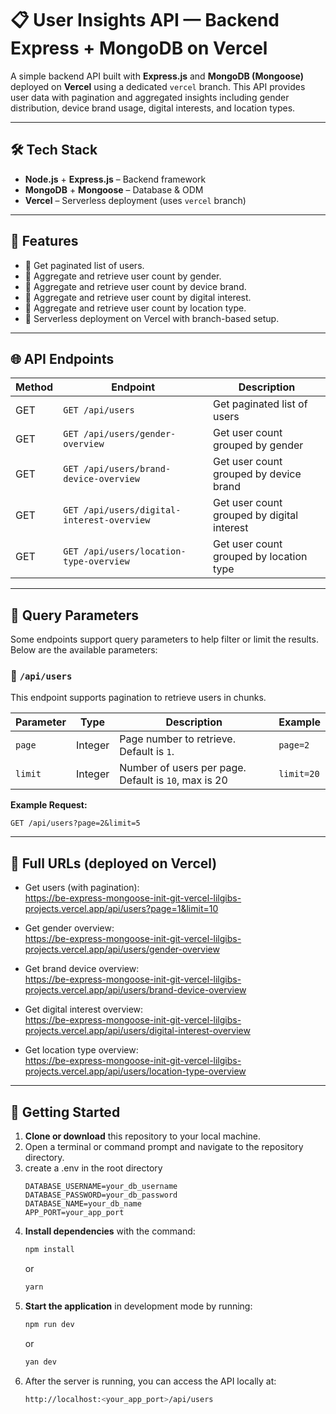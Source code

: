# 📋 User Insights API — Backend Express + MongoDB on Vercel

A simple backend API built with **Express.js** and **MongoDB (Mongoose)** deployed on **Vercel** using a dedicated `vercel` branch. This API provides user data with pagination and aggregated insights including gender distribution, device brand usage, digital interests, and location types.

---

## 🛠️ Tech Stack

- **Node.js** + **Express.js** – Backend framework
- **MongoDB** + **Mongoose** – Database & ODM
- **Vercel** – Serverless deployment (uses `vercel` branch)

---

## 🚀 Features

- 🔹 Get paginated list of users.
- 🔹 Aggregate and retrieve user count by gender.
- 🔹 Aggregate and retrieve user count by device brand.
- 🔹 Aggregate and retrieve user count by digital interest.
- 🔹 Aggregate and retrieve user count by location type.
- 🔹 Serverless deployment on Vercel with branch-based setup.

---

## 🌐 API Endpoints

| Method | Endpoint                                       | Description                                |
|--------|------------------------------------------------|--------------------------------------------|
| GET    | `GET /api/users`                               | Get paginated list of users                |
| GET    | `GET /api/users/gender-overview`               | Get user count grouped by gender           |
| GET    | `GET /api/users/brand-device-overview`         | Get user count grouped by device brand     |
| GET    | `GET /api/users/digital-interest-overview`     | Get user count grouped by digital interest |
| GET    | `GET /api/users/location-type-overview`        | Get user count grouped by location type    |

---

## 🧾 Query Parameters

Some endpoints support query parameters to help filter or limit the results. Below are the available parameters:

### 🔹 `/api/users`

This endpoint supports pagination to retrieve users in chunks.

| Parameter | Type    | Description                                          | Example     |
|-----------|---------|------------------------------------------------------|-------------|
| `page`    | Integer | Page number to retrieve. Default is `1`.             | `page=2`    |
| `limit`   | Integer | Number of users per page. Default is `10`, max is 20 | `limit=20`  |

**Example Request:**

```http
GET /api/users?page=2&limit=5
```

---

## 🔗 Full URLs (deployed on Vercel)

- Get users (with pagination):  
  <https://be-express-mongoose-init-git-vercel-lilgibs-projects.vercel.app/api/users?page=1&limit=10>

- Get gender overview:  
  <https://be-express-mongoose-init-git-vercel-lilgibs-projects.vercel.app/api/users/gender-overview>

- Get brand device overview:  
  <https://be-express-mongoose-init-git-vercel-lilgibs-projects.vercel.app/api/users/brand-device-overview>

- Get digital interest overview:  
  <https://be-express-mongoose-init-git-vercel-lilgibs-projects.vercel.app/api/users/digital-interest-overview>

- Get location type overview:  
  <https://be-express-mongoose-init-git-vercel-lilgibs-projects.vercel.app/api/users/location-type-overview>

---

## 🚀 Getting Started

1. **Clone or download** this repository to your local machine.
2. Open a terminal or command prompt and navigate to the repository directory.
3. create a .env in the root directory
    ```env
    DATABASE_USERNAME=your_db_username
    DATABASE_PASSWORD=your_db_password
    DATABASE_NAME=your_db_name
    APP_PORT=your_app_port 
    ```
4. **Install dependencies** with the command:
    ```sh
    npm install
    ```
    or
     ```sh
    yarn
    ```
5. **Start the application** in development mode by running:
    ```sh
    npm run dev
    ```
    or
     ```sh
    yan dev
    ```
6. After the server is running, you can access the API locally at:
    ```sh
    http://localhost:<your_app_port>/api/users
    ```